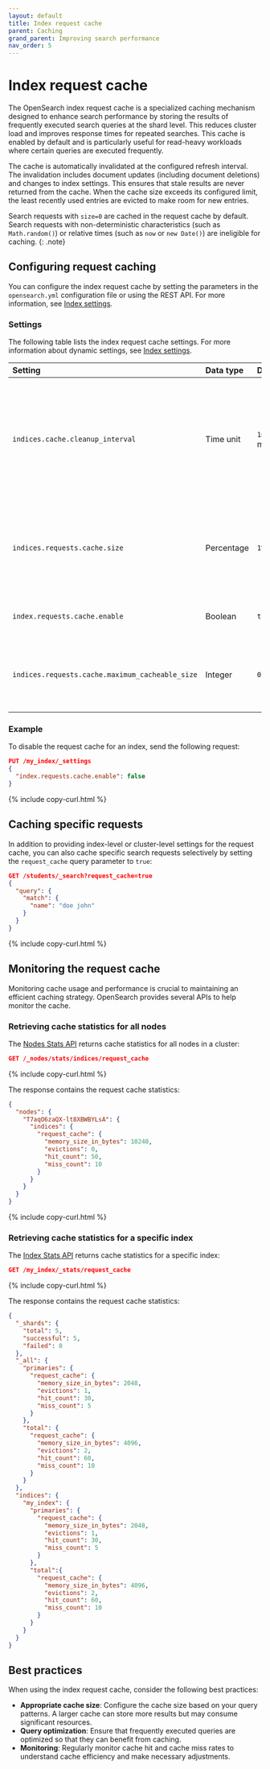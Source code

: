 ```yaml
---
layout: default
title: Index request cache
parent: Caching
grand_parent: Improving search performance
nav_order: 5
---
```


# Index request cache

The OpenSearch index request cache is a specialized caching mechanism designed to enhance search performance by storing the results of frequently executed search queries at the shard level. This reduces cluster load and improves response times for repeated searches. This cache is enabled by default and is particularly useful for read-heavy workloads where certain queries are executed frequently.

The cache is automatically invalidated at the configured refresh interval. The invalidation includes document updates (including document deletions) and changes to index settings. This ensures that stale results are never returned from the cache. When the cache size exceeds its configured limit, the least recently used entries are evicted to make room for new entries.

Search requests with `size=0` are cached in the request cache by default. Search requests with non-deterministic characteristics (such as `Math.random()`) or relative times (such as `now` or `new Date()`) are ineligible for caching.
{: .note}

## Configuring request caching

You can configure the index request cache by setting the parameters in the `opensearch.yml` configuration file or using the REST API. For more information, see [Index settings]({{site.url}}{{site.baseurl}}/install-and-configure/configuring-opensearch/index-settings/).

### Settings

The following table lists the index request cache settings. For more information about dynamic settings, see [Index settings]({{site.url}}{{site.baseurl}}/install-and-configure/configuring-opensearch/index-settings/).

Setting | Data type  | Default | Level | Static/Dynamic | Description
:--- |:-----------|:--------| :--- | :--- | :---
`indices.cache.cleanup_interval` | Time unit  | `1m` (1 minute)  | Cluster | Static | Schedules a recurring background task that cleans up expired entries from the cache at the specified interval. 
`indices.requests.cache.size` | Percentage | `1%`      | Cluster | Static | The cache size as a percentage of the heap size (for example, to use 1% of the heap, specify `1%`). 
`index.requests.cache.enable` | Boolean    | `true`    | Index | Dynamic | Enables or disables the request cache. 
`indices.requests.cache.maximum_cacheable_size` | Integer    | `0`    | Cluster | Dynamic | Sets the maximum `size` for queries to enter the request cache.

### Example

To disable the request cache for an index, send the following request:

```json
PUT /my_index/_settings
{
  "index.requests.cache.enable": false
}
```
{% include copy-curl.html %}

## Caching specific requests

In addition to providing index-level or cluster-level settings for the request cache, you can also cache specific search requests selectively by setting the `request_cache` query parameter to `true`:

```json
GET /students/_search?request_cache=true
{
  "query": {
    "match": {
      "name": "doe john"
    }
  }
}
```
{% include copy-curl.html %}

## Monitoring the request cache

Monitoring cache usage and performance is crucial to maintaining an efficient caching strategy. OpenSearch provides several APIs to help monitor the cache.

### Retrieving cache statistics for all nodes

The [Nodes Stats API]({{site.url}}{{site.baseurl}}/api-reference/nodes-apis/nodes-stats/) returns cache statistics for all nodes in a cluster:

```json
GET /_nodes/stats/indices/request_cache
```
{% include copy-curl.html %}

The response contains the request cache statistics:

```json
{
  "nodes": {
    "T7aqO6zaQX-lt8XBWBYLsA": {
      "indices": {
        "request_cache": {
          "memory_size_in_bytes": 10240,
          "evictions": 0,
          "hit_count": 50,
          "miss_count": 10
        }
      }
    }
  }
}
```
{% include copy-curl.html %}

### Retrieving cache statistics for a specific index

The [Index Stats API]({{site.url}}{{site.baseurl}}/api-reference/index-apis/stats/) returns cache statistics for a specific index:

```json
GET /my_index/_stats/request_cache
```
{% include copy-curl.html %}

The response contains the request cache statistics:

```json
{
  "_shards": {
    "total": 5,
    "successful": 5,
    "failed": 0
  },
  "_all": {
    "primaries": {
      "request_cache": {
        "memory_size_in_bytes": 2048,
        "evictions": 1,
        "hit_count": 30,
        "miss_count": 5
      }
    },
    "total": {
      "request_cache": {
        "memory_size_in_bytes": 4096,
        "evictions": 2,
        "hit_count": 60,
        "miss_count": 10
      }
    }
  },
  "indices": {
    "my_index": {
      "primaries": {
        "request_cache": {
          "memory_size_in_bytes": 2048,
          "evictions": 1,
          "hit_count": 30,
          "miss_count": 5
        }
      },
      "total":{
        "request_cache": {
          "memory_size_in_bytes": 4096,
          "evictions": 2,
          "hit_count": 60,
          "miss_count": 10
        }
      }
    }
  }
}
```

## Best practices

When using the index request cache, consider the following best practices:

- **Appropriate cache size**: Configure the cache size based on your query patterns. A larger cache can store more results but may consume significant resources.
- **Query optimization**: Ensure that frequently executed queries are optimized so that they can benefit from caching.
- **Monitoring**: Regularly monitor cache hit and cache miss rates to understand cache efficiency and make necessary adjustments.